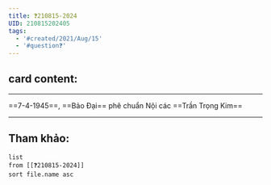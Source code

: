 ```yaml
---
title: ❓210815-2024
UID: 210815202405
tags:
  - '#created/2021/Aug/15'
  - '#question❓'
---
```

## card content:
---

==7-4-1945==, ==Bảo Đại== phê chuẩn Nội các ==Trần Trọng Kim==
<!--SR:!2021-09-04,4,190!2021-09-01,13,270!2021-10-08,39,290-->

---
## Tham khảo:
```dataview
list
from [[❓210815-2024]]
sort file.name asc
```